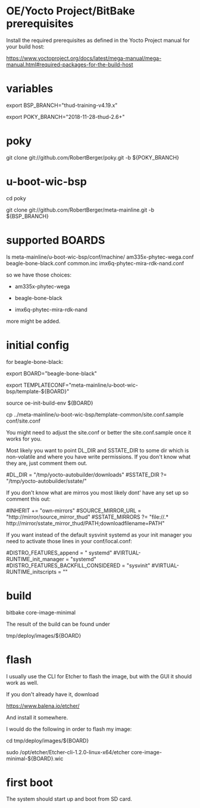 OE/Yocto Project/BitBake prerequisites
======================================

Install the required prerequisites as defined in the Yocto Project manual for your build host:

https://www.yoctoproject.org/docs/latest/mega-manual/mega-manual.html#required-packages-for-the-build-host

variables
=========

export BSP_BRANCH="thud-training-v4.19.x"

export POKY_BRANCH="2018-11-28-thud-2.6+"

poky
====

git clone git://github.com/RobertBerger/poky.git -b ${POKY_BRANCH}

u-boot-wic-bsp
==============

cd poky

git clone git://github.com/RobertBerger/meta-mainline.git -b ${BSP_BRANCH}

supported BOARDS
================

ls meta-mainline/u-boot-wic-bsp/conf/machine/
am335x-phytec-wega.conf  beagle-bone-black.conf  common.inc  imx6q-phytec-mira-rdk-nand.conf

so we have those choices:

* am335x-phytec-wega

* beagle-bone-black

* imx6q-phytec-mira-rdk-nand

more might be added.

initial config
==============

for beagle-bone-black:

export BOARD="beagle-bone-black"

export TEMPLATECONF="meta-mainline/u-boot-wic-bsp/template-${BOARD}"

source oe-init-build-env ${BOARD}

cp ../meta-mainline/u-boot-wic-bsp/template-common/site.conf.sample conf/site.conf

You might need to adjust the site.conf or better the site.conf.sample once it works for you.

Most likely you want to point DL_DIR and SSTATE_DIR to some dir which is non-volatile 
and where you have write permissions. If you don't know what they are, just comment them out.

#DL_DIR = "/tmp/yocto-autobuilder/downloads"
#SSTATE_DIR ?= "/tmp/yocto-autobuilder/sstate/"

If you don't know what are mirros you most likely dont' have any set up so comment this out:

#INHERIT += "own-mirrors"
#SOURCE_MIRROR_URL = "http://mirror/source_mirror_thud"
#SSTATE_MIRRORS ?= "file://.* http://mirror/sstate_mirror_thud/PATH;downloadfilename=PATH"

If you want instead of the default sysvinit systemd as your init manager 
you need to activate those lines in your conf/local.conf:

#DISTRO_FEATURES_append = " systemd"
#VIRTUAL-RUNTIME_init_manager = "systemd"
#DISTRO_FEATURES_BACKFILL_CONSIDERED = "sysvinit"
#VIRTUAL-RUNTIME_initscripts = ""

build
=====

bitbake core-image-minimal

The result of the build can be found under

tmp/deploy/images/${BOARD}

flash
=====

I usually use the CLI for Etcher to flash the image, but with the GUI it should work as well.

If you don't already have it, download 

https://www.balena.io/etcher/

And install it somewhere.

I would do the following in order to flash my image:

cd tmp/deploy/images/${BOARD}

sudo /opt/etcher/Etcher-cli-1.2.0-linux-x64/etcher core-image-minimal-${BOARD}.wic

first boot
==========

The system should start up and boot from SD card.
